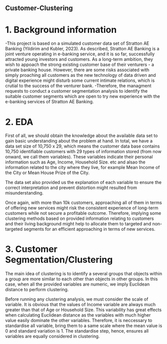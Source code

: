 ## Customer-Clustering
# 1. Background information
-This project is based on a simulated customer data set of Stratton AE Banking (Yildirim and Kubler, 2023). As described, Stratton AE Banking is a joint venture operating in e-banking service, and it is so far, successfully attracted young investors and customers. As a long-term ambition, they wish to appoach the strong existing customer base of their venturers - a private banking house. However, there are some risks associated with simply proaching all customers as the new technology of data driven and digital experience might disturb some current intimate relations, which is crutial to the success of the venturer bank.
-Therefore, the managment requests to conduct a customer segmentation analysis to identify the suitable customer segments which are open to try new experience with the e-banking services of Stratton AE Banking.

# 2. EDA
First of all, we should obtain the knowledge about the available data set to gain basic understanding about the problem at hand. In total, we have a data set size of 10,750 x 29, which means the customer data base contains 10,750 identifiable customers with 29 types of information stored (from now onward, we call them variables). These variables indicate their personal information such as Age, Income, Household Size. etc and alsao the information related to the city where they live, for example Mean Income of the City or Mean House Prize of the City.

The data set also provided us the explanation of each variable to ensure the correct interpretation and prevent distortion might resulted from misunderstanding.

Once again, with more than 10k customers, approaching all of them in terms of offering new services might risk the consistent experience of long-term customers while not secure a profitable outcome. Therefore, implying some clustering methods based on provided information relating to customers and their living background might help to allocate them to targeted and non-targeted segments for an efficient approaching in terms of new services.

# 3. Customer Segmentation/Clustering
The main idea of clustering is to identify a several groups that objects within a group are more similar to each other than objects in other groups. In this case, when all the provided variables are numeric, we imply Euclidean distance to perform clustering.

Before running any clustering analysis, we must consider the scale of variable. It is obvious that the values of Income variable are always much greater than that of Age or Household Size. This variability has great effects when calculating Euclidean distance as the variables with much higher value easily dominate the other variables. Therefore, it is neccessary to standardise all variable, bring them to a same scale where the mean value is 0 and standard variation is 1. The standardise step, hence, ensures all variables are equally considered in clustering.


